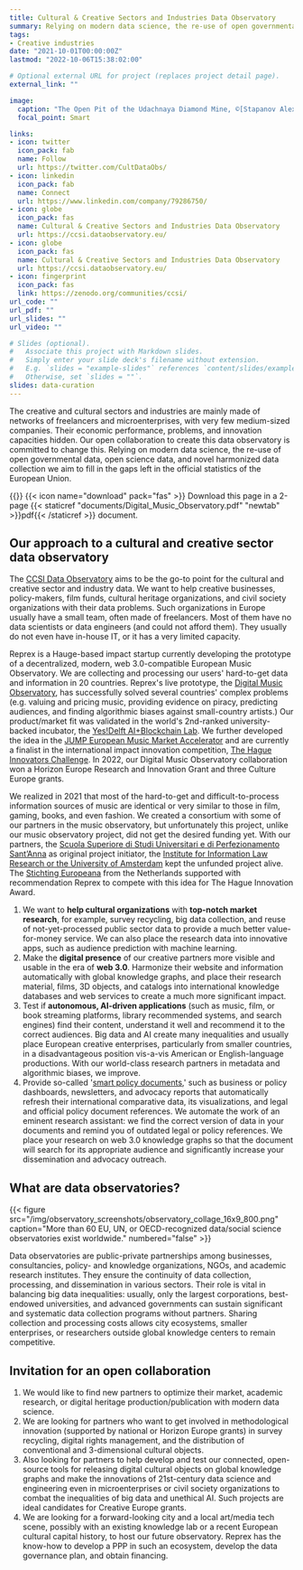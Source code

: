 ```yaml
---
title: Cultural & Creative Sectors and Industries Data Observatory
summary: Relying on modern data science, the re-use of open governmental data, open science data, and novel harmonized data collection we aim to fill in the gaps left in the official statistics of the European Union about the creative and cultural sectors and industries.
tags:
- Creative industries
date: "2021-10-01T00:00:00Z"
lastmod: "2022-10-06T15:38:02:00"

# Optional external URL for project (replaces project detail page).
external_link: ""

image:
  caption: "The Open Pit of the Udachnaya Diamond Mine, ©[Stapanov Alexander](https://commons.wikimedia.org/w/index.php?curid=350061)"
  focal_point: Smart

links:
- icon: twitter
  icon_pack: fab
  name: Follow
  url: https://twitter.com/CultDataObs/
- icon: linkedin
  icon_pack: fab
  name: Connect
  url: https://www.linkedin.com/company/79286750/
- icon: globe
  icon_pack: fas
  name: Cultural & Creative Sectors and Industries Data Observatory
  url: https://ccsi.dataobservatory.eu/
- icon: globe
  icon_pack: fas
  name: Cultural & Creative Sectors and Industries Data Observatory
  url: https://ccsi.dataobservatory.eu/
- icon: fingerprint
  icon_pack: fas
  link: https://zenodo.org/communities/ccsi/
url_code: ""
url_pdf: ""
url_slides: ""
url_video: ""

# Slides (optional).
#   Associate this project with Markdown slides.
#   Simply enter your slide deck's filename without extension.
#   E.g. `slides = "example-slides"` references `content/slides/example-slides.md`.
#   Otherwise, set `slides = ""`.
slides: data-curation
---
```


The creative and cultural sectors and industries are mainly made of networks of freelancers and microenterprises, with very few medium-sized companies. Their economic performance, problems, and innovation capacities hidden. Our open collaboration to create this data observatory is committed to change this. Relying on modern data science, the re-use of open governmental data, open science data, and novel harmonized data collection we aim to fill in the gaps left in the official statistics of the European Union. 

{{<toc>}}
{{< icon name="download" pack="fas" >}} Download this page in a 2-page {{< staticref "documents/Digital_Music_Observatory.pdf" "newtab" >}}pdf{{< /staticref >}} document.

## Our approach to a cultural and creative sector data observatory

The [CCSI Data Observatory](https://ccsi.dataobservatory.eu/) aims to be the go-to point for the cultural and creative sector and industry data. We want to help creative businesses, policy-makers, film funds, cultural heritage organizations, and civil society organizations with their data problems. Such organizations in Europe usually have a small team, often made of freelancers. Most of them have no data scientists or data engineers (and could not afford them). They usually do not even have in-house IT, or it has a very limited capacity.


Reprex is a Hauge-based impact startup currently developing the prototype of a decentralized, modern, web 3.0-compatible European Music Observatory. We are collecting and processing our users' hard-to-get data and information in 20 countries. Reprex's live prototype, the [Digital Music Observatory](https://music.dataobservatory.eu/), has successfully solved several countries' complex problems (e.g. valuing and pricing music, providing evidence on piracy, predicting audiences, and finding algorithmic biases against small-country artists.) Our product/market fit was validated in the world's 2nd-ranked university-backed incubator, the [Yes!Delft AI+Blockchain Lab](post/2020-09-25-yesdelft-validation/). We further developed the idea in the [JUMP European Music Market Accelerator](/post/2021-12-02-dmo-jump/) and are currently a finalist in the international impact innovation competition, [The Hague Innovators Challenge](/post/2022-09-13-the-hague-innovators-award/). In 2022, our Digital Music Observatory collaboration won a Horizon Europe Research and Innovation Grant and three Culture Europe grants.

We realized in 2021 that most of the hard-to-get and difficult-to-process information sources of music are identical or very similar to those in film, gaming, books, and even fashion. We created a consortium with some of our partners in the music observatory, but unfortunately this project, unlike our music observatory project, did not get the desired funding yet. With our partners, the [Scuola Superiore di Studi Universitari e di Perfezionamento Sant’Anna](https://www.santannapisa.it/it) as original project initiator, the [Institute for Information Law Research or the University of Amsterdam](https://www.ivir.nl/) kept the unfunded project alive. The [Stichting Europeana](https://pro.europeana.eu/) from the Netherlands supported with recommendation Reprex to compete with this idea for The Hague Innovation Award. 

1. We want to **help cultural organizations** with **top-notch market research**, for example, survey recycling, big data collection, and reuse of not-yet-processed public sector data to provide a much better value-for-money service. We can also place the research data into innovative apps, such as audience prediction with machine learning.
2. Make the **digital presence** of our creative partners more visible and usable in the era of **web 3.0**. Harmonize their website and information automatically with global knowledge graphs, and place their research material, films, 3D objects, and catalogs into international knowledge databases and web services to create a much more significant impact.
3. Test if **autonomous, AI-driven applications** (such as music, film, or book streaming platforms, library recommended systems, and search engines) find their content, understand it well and recommend it to the correct audiences. Big data and AI create many inequalities and usually place European creative enterprises, particularly from smaller countries, in a disadvantageous position vis-a-vis American or English-language productions. With our world-class research partners in metadata and algorithmic biases, we improve.
4. Provide so-called '[smart policy documents](/apps/smart-policy-documents/),' such as business or policy dashboards, newsletters, and advocacy reports that automatically refresh their international comparative data, its visualizations, and legal and official policy document references. We automate the work of an eminent research assistant: we find the correct version of data in your documents and remind you of outdated legal or policy references. We place your research on web 3.0 knowledge graphs so that the document will search for its appropriate audience and significantly increase your dissemination and advocacy outreach. 

## What are data observatories?
<td style="text-align: center;">{{< figure src="/img/observatory_screenshots/observatory_collage_16x9_800.png" caption="More than 60 EU, UN, or OECD-recognized data/social science observatories exist worldwide." numbered="false" >}}</td>

Data observatories are public-private partnerships among businesses, consultancies, policy- and knowledge organizations, NGOs, and academic research institutes. They ensure the continuity of data collection, processing, and dissemination in various sectors. Their role is vital in balancing big data inequalities: usually, only the largest corporations, best-endowed universities, and advanced governments can sustain significant and systematic data collection programs without partners. Sharing collection and processing costs allows city ecosystems, smaller enterprises, or researchers outside global knowledge centers to remain competitive. 

## Invitation for an open collaboration
1. We would like to find new partners to optimize their market, academic research, or digital heritage production/publication with modern data science.
2. We are looking for partners who want to get involved in methodological innovation (supported by national or Horizon Europe grants) in survey recycling, digital rights management, and the distribution of conventional and 3-dimensional cultural objects.
3. Also looking for partners to help develop and test our connected, open-source tools for releasing digital cultural objects on global knowledge graphs and make the innovations of 21st-century data science and engineering even in microenterprises or civil society organizations to combat the inequalities of big data and unethical AI. Such projects are ideal candidates for Creative Europe grants.
4. We are looking for a forward-looking city and a local art/media tech scene, possibly with an existing knowledge lab or a recent European cultural capital history, to host our future observatory. Reprex has the know-how to develop a PPP in such an ecosystem, develop the data governance plan, and obtain financing. 

